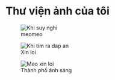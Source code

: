 <!DOCTYPE html>
<html lang="vi">
<head>
  <meta charset="UTF-8" />
  <meta name="viewport" content="width=device-width, initial-scale=1.0">
  <title>Thư viện ảnh tương tác</title>
  <link rel="stylesheet" href="styles.css">
  <script src="script.js" defer></script>
</head>
<body>
  <h1>Thư viện ảnh của tôi</h1>
  <section id="gallery">
    <figure>
      <img src="https://encrypted-tbn0.gstatic.com/images?q=tbn:ANd9GcSRqm0U3fUwxB1ZPX1udrS6E0rsXmTFbhOs8A&s" alt="Khi suy nghi" />
      <figcaption>meomeo</figcaption>
    </figure>
    <figure>
      <img src="https://encrypted-tbn0.gstatic.com/images?q=tbn:ANd9GcTXElAF0z6nV0Kdbbd-V4klk8shJVF9q36LQw&s" alt="Khi tim ra dap an" />
      <figcaption>Xin loi</figcaption>
    </figure>
    <figure>
      <img src="https://auvi.edu.vn/wp-content/uploads/2025/02/meme-meo-7.jpg" alt="Meo xin loi" />
      <figcaption>Thành phố ánh sáng</figcaption>
    </figure>
  </section>
</body>
</html>
